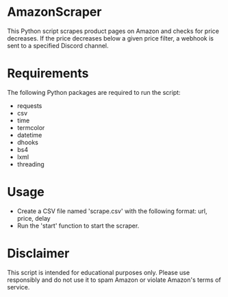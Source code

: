 # AmazonScraper

This Python script scrapes product pages on Amazon and checks for price decreases. If the price decreases below a given price filter, a webhook is sent to a specified Discord channel.

# Requirements

The following Python packages are required to run the script:

- requests
- csv
- time
- termcolor
- datetime
- dhooks
- bs4
- lxml
- threading

# Usage

- Create a CSV file named 'scrape.csv' with the following format: url, price, delay
- Run the 'start' function to start the scraper.

# Disclaimer 

This script is intended for educational purposes only. Please use responsibly and do not use it to spam Amazon or violate Amazon's terms of service.
